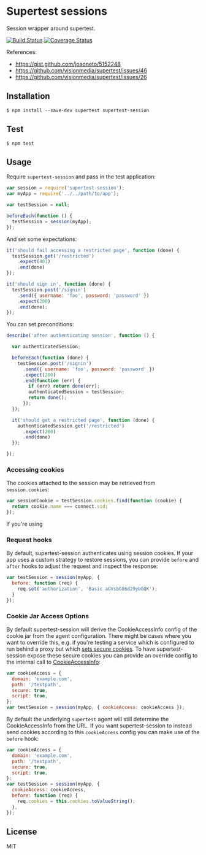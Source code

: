 # Supertest sessions

Session wrapper around supertest.

[![Build
Status](https://travis-ci.org/rjz/supertest-session.svg?branch=master)](https://travis-ci.org/rjz/supertest-session)
[![Coverage
Status](https://coveralls.io/repos/rjz/supertest-session/badge.png)](https://coveralls.io/r/rjz/supertest-session)

References:

  * https://gist.github.com/joaoneto/5152248
  * https://github.com/visionmedia/supertest/issues/46
  * https://github.com/visionmedia/supertest/issues/26

## Installation

    $ npm install --save-dev supertest supertest-session

## Test

    $ npm test

## Usage

Require `supertest-session` and pass in the test application:

```js
var session = require('supertest-session');
var myApp = require('../../path/to/app');

var testSession = null;

beforeEach(function () {
  testSession = session(myApp);
});
```

And set some expectations:

```js
it('should fail accessing a restricted page', function (done) {
  testSession.get('/restricted')
    .expect(401)
    .end(done)
});

it('should sign in', function (done) {
  testSession.post('/signin')
    .send({ username: 'foo', password: 'password' })
    .expect(200)
    .end(done);
});
```

You can set preconditions:

```js
describe('after authenticating session', function () {

  var authenticatedSession;

  beforeEach(function (done) {
    testSession.post('/signin')
      .send({ username: 'foo', password: 'password' })
      .expect(200)
      .end(function (err) {
        if (err) return done(err);
        authenticatedSession = testSession;
        return done();
      });
  });

  it('should get a restricted page', function (done) {
    authenticatedSession.get('/restricted')
      .expect(200)
      .end(done)
  });

});

```

### Accessing cookies

The cookies attached to the session may be retrieved from `session.cookies`:

```js
var sessionCookie = testSession.cookies.find(function (cookie) {
  return cookie.name === connect.sid;
});
```

If you're using

### Request hooks

By default, supertest-session authenticates using session cookies. If your app
uses a custom strategy to restore sessions, you can provide `before` and `after`
hooks to adjust the request and inspect the response:

```js
var testSession = session(myApp, {
  before: function (req) {
    req.set('authorization', 'Basic aGVsbG86d29ybGQK');
  }
});
```

### Cookie Jar Access Options

By default supertest-session will derive the CookieAccessInfo config of the cookie jar from the
agent configuration. There might be cases where you want to override this, e.g. if you're testing
a service which is configured to run behind a proxy but which [sets secure
cookies](https://expressjs.com/en/api.html#req.secure). To have supertest-session expose these
secure cookies you can provide an override config to the internal call to
[CookieAccessInfo](https://github.com/bmeck/node-cookiejar#cookieaccessinfodomainpathsecurescript):

```js
var cookieAccess = {
  domain: 'example.com',
  path: '/testpath',
  secure: true,
  script: true,
};
var testSession = session(myApp, { cookieAccess: cookieAccess });
```

By default the underlying `supertest` agent will still determine the CookieAccessInfo from the URL.
If you want supertest-session to instead send cookies according to this `cookieAccess` config you
can make use of the `before` hook:

```js
var cookieAccess = {
  domain: 'example.com',
  path: '/testpath',
  secure: true,
  script: true,
};
var testSession = session(myApp, {
  cookieAccess: cookieAccess,
  before: function (req) {
    req.cookies = this.cookies.toValueString();
  },
});
```

## License

MIT

